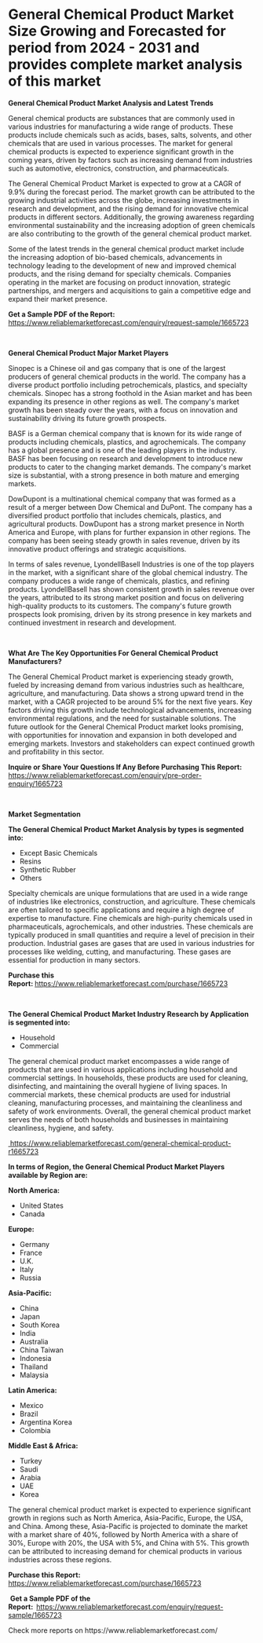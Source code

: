 <p><h1>General Chemical Product Market Size Growing and Forecasted for period from 2024 - 2031 and provides complete market analysis of this market</h1></p><p><strong>General Chemical Product Market Analysis and Latest Trends</strong></p>
<p><p>General chemical products are substances that are commonly used in various industries for manufacturing a wide range of products. These products include chemicals such as acids, bases, salts, solvents, and other chemicals that are used in various processes. The market for general chemical products is expected to experience significant growth in the coming years, driven by factors such as increasing demand from industries such as automotive, electronics, construction, and pharmaceuticals.</p><p>The General Chemical Product Market is expected to grow at a CAGR of 9.9% during the forecast period. The market growth can be attributed to the growing industrial activities across the globe, increasing investments in research and development, and the rising demand for innovative chemical products in different sectors. Additionally, the growing awareness regarding environmental sustainability and the increasing adoption of green chemicals are also contributing to the growth of the general chemical product market.</p><p>Some of the latest trends in the general chemical product market include the increasing adoption of bio-based chemicals, advancements in technology leading to the development of new and improved chemical products, and the rising demand for specialty chemicals. Companies operating in the market are focusing on product innovation, strategic partnerships, and mergers and acquisitions to gain a competitive edge and expand their market presence.</p></p>
<p><strong>Get a Sample PDF of the Report:&nbsp;</strong> <a href="https://www.reliablemarketforecast.com/enquiry/request-sample/1665723">https://www.reliablemarketforecast.com/enquiry/request-sample/1665723</a></p>
<p>&nbsp;</p>
<p><strong>General Chemical Product Major Market Players</strong></p>
<p><p>Sinopec is a Chinese oil and gas company that is one of the largest producers of general chemical products in the world. The company has a diverse product portfolio including petrochemicals, plastics, and specialty chemicals. Sinopec has a strong foothold in the Asian market and has been expanding its presence in other regions as well. The company's market growth has been steady over the years, with a focus on innovation and sustainability driving its future growth prospects.</p><p>BASF is a German chemical company that is known for its wide range of products including chemicals, plastics, and agrochemicals. The company has a global presence and is one of the leading players in the industry. BASF has been focusing on research and development to introduce new products to cater to the changing market demands. The company's market size is substantial, with a strong presence in both mature and emerging markets.</p><p>DowDupont is a multinational chemical company that was formed as a result of a merger between Dow Chemical and DuPont. The company has a diversified product portfolio that includes chemicals, plastics, and agricultural products. DowDupont has a strong market presence in North America and Europe, with plans for further expansion in other regions. The company has been seeing steady growth in sales revenue, driven by its innovative product offerings and strategic acquisitions.</p><p>In terms of sales revenue, LyondellBasell Industries is one of the top players in the market, with a significant share of the global chemical industry. The company produces a wide range of chemicals, plastics, and refining products. LyondellBasell has shown consistent growth in sales revenue over the years, attributed to its strong market position and focus on delivering high-quality products to its customers. The company's future growth prospects look promising, driven by its strong presence in key markets and continued investment in research and development.</p></p>
<p>&nbsp;</p>
<p><strong>What Are The Key Opportunities For General Chemical Product Manufacturers?</strong></p>
<p><p>The General Chemical Product market is experiencing steady growth, fueled by increasing demand from various industries such as healthcare, agriculture, and manufacturing. Data shows a strong upward trend in the market, with a CAGR projected to be around 5% for the next five years. Key factors driving this growth include technological advancements, increasing environmental regulations, and the need for sustainable solutions. The future outlook for the General Chemical Product market looks promising, with opportunities for innovation and expansion in both developed and emerging markets. Investors and stakeholders can expect continued growth and profitability in this sector.</p></p>
<p><strong>Inquire or Share Your Questions If Any Before Purchasing This Report:</strong> <a href="https://www.reliablemarketforecast.com/enquiry/pre-order-enquiry/1665723">https://www.reliablemarketforecast.com/enquiry/pre-order-enquiry/1665723</a></p>
<p>&nbsp;</p>
<p><strong>Market Segmentation</strong></p>
<p><strong>The General Chemical Product Market Analysis by types is segmented into:</strong></p>
<p><ul><li>Except Basic Chemicals</li><li>Resins</li><li>Synthetic Rubber</li><li>Others</li></ul></p>
<p><p>Specialty chemicals are unique formulations that are used in a wide range of industries like electronics, construction, and agriculture. These chemicals are often tailored to specific applications and require a high degree of expertise to manufacture. Fine chemicals are high-purity chemicals used in pharmaceuticals, agrochemicals, and other industries. These chemicals are typically produced in small quantities and require a level of precision in their production. Industrial gases are gases that are used in various industries for processes like welding, cutting, and manufacturing. These gases are essential for production in many sectors.</p></p>
<p><strong>Purchase this Report:&nbsp;</strong><a href="https://www.reliablemarketforecast.com/purchase/1665723">https://www.reliablemarketforecast.com/purchase/1665723</a></p>
<p>&nbsp;</p>
<p><strong>The General Chemical Product Market Industry Research by Application is segmented into:</strong></p>
<p><ul><li>Household</li><li>Commercial</li></ul></p>
<p><p>The general chemical product market encompasses a wide range of products that are used in various applications including household and commercial settings. In households, these products are used for cleaning, disinfecting, and maintaining the overall hygiene of living spaces. In commercial markets, these chemical products are used for industrial cleaning, manufacturing processes, and maintaining the cleanliness and safety of work environments. Overall, the general chemical product market serves the needs of both households and businesses in maintaining cleanliness, hygiene, and safety.</p></p>
<p><a href="https://www.reliablemarketforecast.com/general-chemical-product-r1665723">&nbsp;https://www.reliablemarketforecast.com/general-chemical-product-r1665723</a></p>
<p><strong>In terms of Region, the General Chemical Product Market Players available by Region are:</strong></p>
<p>
    <p> <strong> North America: </strong>
        <ul>
            <li>United States</li>
            <li>Canada</li>
        </ul>
        </p> 
    <p> <strong> Europe: </strong>
        <ul>
            <li>Germany</li>
            <li>France</li>
            <li>U.K.</li>
            <li>Italy</li>
            <li>Russia</li>
        </ul>
        </p> 
    <p> <strong> Asia-Pacific: </strong>
        <ul>
            <li>China</li>
            <li>Japan</li>
            <li>South Korea</li>
            <li>India</li>
            <li>Australia</li>
            <li>China Taiwan</li>
            <li>Indonesia</li>
            <li>Thailand</li>
            <li>Malaysia</li>
        </ul>
        </p> 
    <p> <strong> Latin America: </strong>
        <ul>
            <li>Mexico</li>
            <li>Brazil</li>
            <li>Argentina Korea</li>
            <li>Colombia</li>
        </ul>
        </p> 
    <p> <strong> Middle East & Africa: </strong>
        <ul>
            <li>Turkey</li>
            <li>Saudi</li>
            <li>Arabia</li>
            <li>UAE</li>
            <li>Korea</li>
        </ul>
    </p>
    </p>
<p><p>The general chemical product market is expected to experience significant growth in regions such as North America, Asia-Pacific, Europe, the USA, and China. Among these, Asia-Pacific is projected to dominate the market with a market share of 40%, followed by North America with a share of 30%, Europe with 20%, the USA with 5%, and China with 5%. This growth can be attributed to increasing demand for chemical products in various industries across these regions.</p></p>
<p><strong>Purchase this Report: </strong><a href="https://www.reliablemarketforecast.com/purchase/1665723">https://www.reliablemarketforecast.com/purchase/1665723</a></p>
<p>&nbsp;<strong>Get a Sample PDF of the Report:&nbsp;&nbsp;</strong><a href="https://www.reliablemarketforecast.com/enquiry/request-sample/1665723">https://www.reliablemarketforecast.com/enquiry/request-sample/1665723</a></p>
<p><strong></strong></p>
<p>Check more reports on https://www.reliablemarketforecast.com/</p>